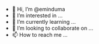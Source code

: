 - 👋 Hi, I’m @eminduma
- 👀 I’m interested in ...
- 🌱 I’m currently learning ...
- 💞️ I’m looking to collaborate on ...
- 📫 How to reach me ...

<!---
eminduma/eminduma is a ✨ special ✨ repository because its `README.md` (this file) appears on your GitHub profile.
You can click the Preview link to take a look at your changes.
--->
